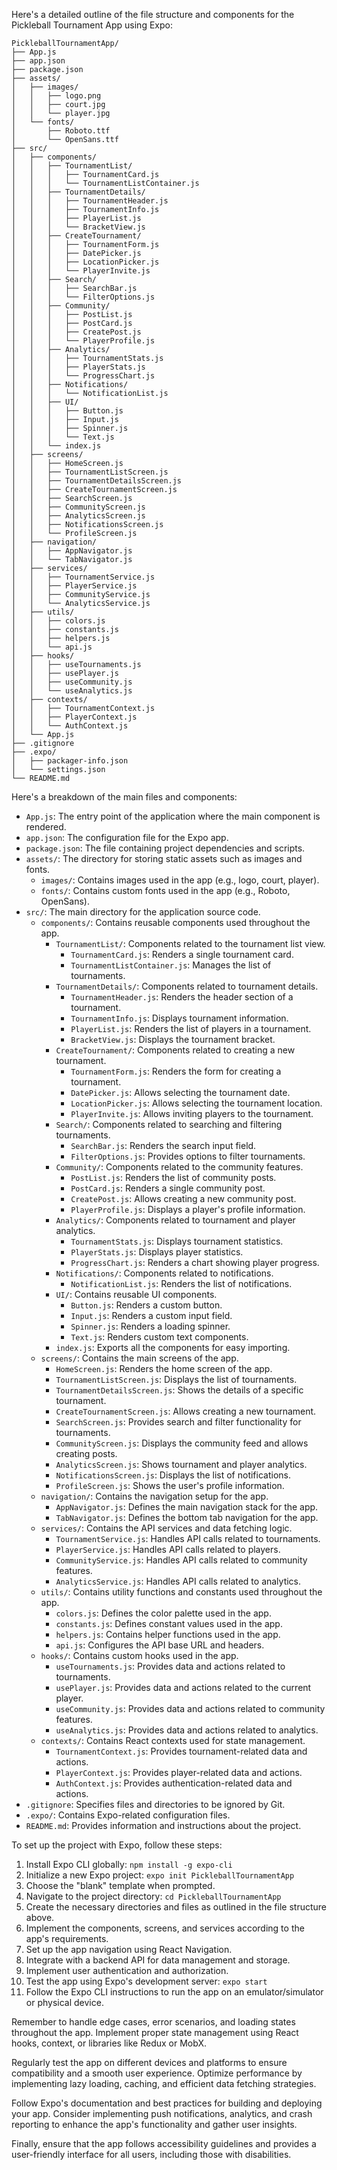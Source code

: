 Here's a detailed outline of the file structure and components for the Pickleball Tournament App using Expo:

```
PickleballTournamentApp/
├── App.js
├── app.json
├── package.json
├── assets/
│   ├── images/
│   │   ├── logo.png
│   │   ├── court.jpg
│   │   └── player.jpg
│   └── fonts/
│       ├── Roboto.ttf
│       └── OpenSans.ttf
├── src/
│   ├── components/
│   │   ├── TournamentList/
│   │   │   ├── TournamentCard.js
│   │   │   └── TournamentListContainer.js
│   │   ├── TournamentDetails/
│   │   │   ├── TournamentHeader.js
│   │   │   ├── TournamentInfo.js
│   │   │   ├── PlayerList.js
│   │   │   └── BracketView.js
│   │   ├── CreateTournament/
│   │   │   ├── TournamentForm.js
│   │   │   ├── DatePicker.js
│   │   │   ├── LocationPicker.js
│   │   │   └── PlayerInvite.js
│   │   ├── Search/
│   │   │   ├── SearchBar.js
│   │   │   └── FilterOptions.js
│   │   ├── Community/
│   │   │   ├── PostList.js
│   │   │   ├── PostCard.js
│   │   │   ├── CreatePost.js
│   │   │   └── PlayerProfile.js
│   │   ├── Analytics/
│   │   │   ├── TournamentStats.js
│   │   │   ├── PlayerStats.js
│   │   │   └── ProgressChart.js
│   │   ├── Notifications/
│   │   │   └── NotificationList.js
│   │   ├── UI/
│   │   │   ├── Button.js
│   │   │   ├── Input.js
│   │   │   ├── Spinner.js
│   │   │   └── Text.js
│   │   └── index.js
│   ├── screens/
│   │   ├── HomeScreen.js
│   │   ├── TournamentListScreen.js
│   │   ├── TournamentDetailsScreen.js
│   │   ├── CreateTournamentScreen.js
│   │   ├── SearchScreen.js
│   │   ├── CommunityScreen.js
│   │   ├── AnalyticsScreen.js
│   │   ├── NotificationsScreen.js
│   │   └── ProfileScreen.js
│   ├── navigation/
│   │   ├── AppNavigator.js
│   │   └── TabNavigator.js
│   ├── services/
│   │   ├── TournamentService.js
│   │   ├── PlayerService.js
│   │   ├── CommunityService.js
│   │   └── AnalyticsService.js
│   ├── utils/
│   │   ├── colors.js
│   │   ├── constants.js
│   │   ├── helpers.js
│   │   └── api.js
│   ├── hooks/
│   │   ├── useTournaments.js
│   │   ├── usePlayer.js
│   │   ├── useCommunity.js
│   │   └── useAnalytics.js
│   ├── contexts/
│   │   ├── TournamentContext.js
│   │   ├── PlayerContext.js
│   │   └── AuthContext.js
│   └── App.js
├── .gitignore
├── .expo/
│   ├── packager-info.json
│   └── settings.json
└── README.md
```

Here's a breakdown of the main files and components:

- `App.js`: The entry point of the application where the main component is rendered.
- `app.json`: The configuration file for the Expo app.
- `package.json`: The file containing project dependencies and scripts.
- `assets/`: The directory for storing static assets such as images and fonts.
  - `images/`: Contains images used in the app (e.g., logo, court, player).
  - `fonts/`: Contains custom fonts used in the app (e.g., Roboto, OpenSans).
- `src/`: The main directory for the application source code.
  - `components/`: Contains reusable components used throughout the app.
    - `TournamentList/`: Components related to the tournament list view.
      - `TournamentCard.js`: Renders a single tournament card.
      - `TournamentListContainer.js`: Manages the list of tournaments.
    - `TournamentDetails/`: Components related to tournament details.
      - `TournamentHeader.js`: Renders the header section of a tournament.
      - `TournamentInfo.js`: Displays tournament information.
      - `PlayerList.js`: Renders the list of players in a tournament.
      - `BracketView.js`: Displays the tournament bracket.
    - `CreateTournament/`: Components related to creating a new tournament.
      - `TournamentForm.js`: Renders the form for creating a tournament.
      - `DatePicker.js`: Allows selecting the tournament date.
      - `LocationPicker.js`: Allows selecting the tournament location.
      - `PlayerInvite.js`: Allows inviting players to the tournament.
    - `Search/`: Components related to searching and filtering tournaments.
      - `SearchBar.js`: Renders the search input field.
      - `FilterOptions.js`: Provides options to filter tournaments.
    - `Community/`: Components related to the community features.
      - `PostList.js`: Renders the list of community posts.
      - `PostCard.js`: Renders a single community post.
      - `CreatePost.js`: Allows creating a new community post.
      - `PlayerProfile.js`: Displays a player's profile information.
    - `Analytics/`: Components related to tournament and player analytics.
      - `TournamentStats.js`: Displays tournament statistics.
      - `PlayerStats.js`: Displays player statistics.
      - `ProgressChart.js`: Renders a chart showing player progress.
    - `Notifications/`: Components related to notifications.
      - `NotificationList.js`: Renders the list of notifications.
    - `UI/`: Contains reusable UI components.
      - `Button.js`: Renders a custom button.
      - `Input.js`: Renders a custom input field.
      - `Spinner.js`: Renders a loading spinner.
      - `Text.js`: Renders custom text components.
    - `index.js`: Exports all the components for easy importing.
  - `screens/`: Contains the main screens of the app.
    - `HomeScreen.js`: Renders the home screen of the app.
    - `TournamentListScreen.js`: Displays the list of tournaments.
    - `TournamentDetailsScreen.js`: Shows the details of a specific tournament.
    - `CreateTournamentScreen.js`: Allows creating a new tournament.
    - `SearchScreen.js`: Provides search and filter functionality for tournaments.
    - `CommunityScreen.js`: Displays the community feed and allows creating posts.
    - `AnalyticsScreen.js`: Shows tournament and player analytics.
    - `NotificationsScreen.js`: Displays the list of notifications.
    - `ProfileScreen.js`: Shows the user's profile information.
  - `navigation/`: Contains the navigation setup for the app.
    - `AppNavigator.js`: Defines the main navigation stack for the app.
    - `TabNavigator.js`: Defines the bottom tab navigation for the app.
  - `services/`: Contains the API services and data fetching logic.
    - `TournamentService.js`: Handles API calls related to tournaments.
    - `PlayerService.js`: Handles API calls related to players.
    - `CommunityService.js`: Handles API calls related to community features.
    - `AnalyticsService.js`: Handles API calls related to analytics.
  - `utils/`: Contains utility functions and constants used throughout the app.
    - `colors.js`: Defines the color palette used in the app.
    - `constants.js`: Defines constant values used in the app.
    - `helpers.js`: Contains helper functions used in the app.
    - `api.js`: Configures the API base URL and headers.
  - `hooks/`: Contains custom hooks used in the app.
    - `useTournaments.js`: Provides data and actions related to tournaments.
    - `usePlayer.js`: Provides data and actions related to the current player.
    - `useCommunity.js`: Provides data and actions related to community features.
    - `useAnalytics.js`: Provides data and actions related to analytics.
  - `contexts/`: Contains React contexts used for state management.
    - `TournamentContext.js`: Provides tournament-related data and actions.
    - `PlayerContext.js`: Provides player-related data and actions.
    - `AuthContext.js`: Provides authentication-related data and actions.
- `.gitignore`: Specifies files and directories to be ignored by Git.
- `.expo/`: Contains Expo-related configuration files.
- `README.md`: Provides information and instructions about the project.

To set up the project with Expo, follow these steps:

1. Install Expo CLI globally: `npm install -g expo-cli`
2. Initialize a new Expo project: `expo init PickleballTournamentApp`
3. Choose the "blank" template when prompted.
4. Navigate to the project directory: `cd PickleballTournamentApp`
5. Create the necessary directories and files as outlined in the file structure above.
6. Implement the components, screens, and services according to the app's requirements.
7. Set up the app navigation using React Navigation.
8. Integrate with a backend API for data management and storage.
9. Implement user authentication and authorization.
10. Test the app using Expo's development server: `expo start`
11. Follow the Expo CLI instructions to run the app on an emulator/simulator or physical device.

Remember to handle edge cases, error scenarios, and loading states throughout the app. Implement proper state management using React hooks, context, or libraries like Redux or MobX.

Regularly test the app on different devices and platforms to ensure compatibility and a smooth user experience. Optimize performance by implementing lazy loading, caching, and efficient data fetching strategies.

Follow Expo's documentation and best practices for building and deploying your app. Consider implementing push notifications, analytics, and crash reporting to enhance the app's functionality and gather user insights.

Finally, ensure that the app follows accessibility guidelines and provides a user-friendly interface for all users, including those with disabilities.